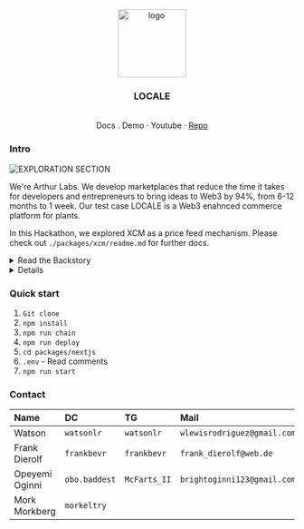 <div align="center">
<img src="https://i.ibb.co/CMKZrPj/Group-1739.png" alt="logo" width="120" height="120" />
</div>

<h3 align="center">LOCALE</h3>
  <p align="center">
  <br />
    <a>Docs</a>
    .
    <a>Demo</a>
    ·
    <a>Youtube</a>
    ·
    <a href="https://github.com/5eh/LOCALE">Repo</a>
  </p>
</div>

### Intro

![EXPLORATION SECTION](https://i.ibb.co/gDgjf57/image-2024-04-30-123235379.png)

We're Arthur Labs. We develop marketplaces that reduce the time it takes for developers and entrepreneurs to bring ideas to Web3 by 94%, from 6-12 months to 1 week. Our test case LOCALE is a Web3 enahnced commerce platform for plants.

In this Hackathon, we explored XCM as a price feed mechanism. Please check out `./packages/xcm/readme.md` for further docs.



<details>
  <summary>Read the Backstory</summary>
  We have to insert Text
</details>

<details>
  <summar>Read Problem & Solution</summar>
  We has to insert Text
</details>

### Quick start

1.  `Git clone`
2.  `npm install`
3.  `npm run chain`
4.  `npm run deploy`
5.  `cd packages/nextjs`
6.  `.env` - Read comments
7.  `npm run start`

### Contact

| Name           | DC            | TG           | Mail                        |
| :------------- | :------------ | :----------- | :-------------------------- |
| Watson         | `watsonlr`    | `watsonlr`   | `wlewisrodriguez@gmail.com` |
| Frank Dierolf  | `frankbevr`   | `frankbevr`  | `frank_dierolf@web.de`      |
| Opeyemi Oginni | `obo.baddest` | `McFarts_II` | `brightoginni123@gmail.com` |
| Mork Morkberg  | `morkeltry`   |              |                             |
